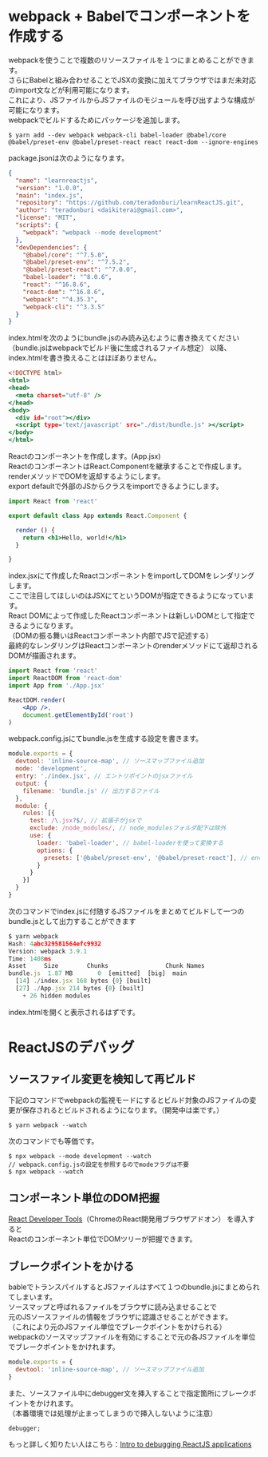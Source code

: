 # webpack + Babelでコンポーネントを作成する

webpackを使うことで複数のリソースファイルを１つにまとめることができます。  
さらにBabelと組み合わせることでJSXの変換に加えてブラウザではまだ未対応のimport文などが利用可能になります。  
これにより、JSファイルからJSファイルのモジュールを呼び出すような構成が可能になります。  
webpackでビルドするためにパッケージを追加します。  

```
$ yarn add --dev webpack webpack-cli babel-loader @babel/core @babel/preset-env @babel/preset-react react react-dom --ignore-engines
```

package.jsonは次のようになります。

```package.json
{
  "name": "learnreactjs",
  "version": "1.0.0",
  "main": "index.js",
  "repository": "https://github.com/teradonburi/learnReactJS.git",
  "author": "teradonburi <daikiterai@gmail.com>",
  "license": "MIT",
  "scripts": {
    "webpack": "webpack --mode development"
  },
  "devDependencies": {
    "@babel/core": "^7.5.0",
    "@babel/preset-env": "^7.5.2",
    "@babel/preset-react": "^7.0.0",
    "babel-loader": "^8.0.6",
    "react": "^16.8.6",
    "react-dom": "^16.8.6",
    "webpack": "^4.35.3",
    "webpack-cli": "^3.3.5"
  }
}
```

index.htmlを次のようにbundle.jsのみ読み込むように書き換えてください
（bundle.jsはwebpackでビルド後に生成されるファイル想定）
以降、index.htmlを書き換えることはほぼありません。

```index.html
<!DOCTYPE html>
<html>
<head>
  <meta charset="utf-8" />
</head>
<body>
  <div id="root"></div>
  <script type='text/javascript' src="./dist/bundle.js" ></script>
</body>
</html>
```

Reactのコンポーネントを作成します。(App.jsx)  
ReactのコンポーネントはReact.Componentを継承することで作成します。  
renderメソッドでDOMを返却するようにします。  
export defaultで外部のJSからクラスをimportできるようにします。  

```App.jsx
import React from 'react'

export default class App extends React.Component {

  render () {
    return <h1>Hello, world!</h1>
  }

}
```

index.jsxにて作成したReactコンポーネントをimportしてDOMをレンダリングします。  
ここで注目してほしいのはJSXにて<App />というDOMが指定できるようになっています。  
React DOMによって作成したReactコンポーネントは新しいDOMとして指定できるようになります。  
（DOMの振る舞いはReactコンポーネント内部でJSで記述する）  
最終的なレンダリングはReactコンポーネントのrenderメソッドにて返却されるDOMが描画されます。  

```index.jsx
import React from 'react'
import ReactDOM from 'react-dom'
import App from './App.jsx'

ReactDOM.render(
    <App />,
    document.getElementById('root')
)
```

webpack.config.jsにてbundle.jsを生成する設定を書きます。

```webpack.config.js
module.exports = {
  devtool: 'inline-source-map', // ソースマップファイル追加 
  mode: 'development',
  entry: './index.jsx', // エントリポイントのjsxファイル
  output: {
    filename: 'bundle.js' // 出力するファイル
  },
  module: {
    rules: [{
      test: /\.jsx?$/, // 拡張子がjsxで
      exclude: /node_modules/, // node_modulesフォルダ配下は除外
      use: {
        loader: 'babel-loader', // babel-loaderを使って変換する
        options: {
          presets: ['@babel/preset-env', '@babel/preset-react'], // env presetでES2015向けに変換、react presetでReactのJSX文法を変換
        }
      }
    }]
  }
}
```

次のコマンドでindex.jsに付随するJSファイルをまとめてビルドして一つのbundle.jsとして出力することができます

```webpack.config.js
$ yarn webpack
Hash: 4abc329581564efc9932
Version: webpack 3.9.1
Time: 1408ms
Asset     Size        Chunks                Chunk Names
bundle.js  1.87 MB       0  [emitted]  [big]  main
  [14] ./index.jsx 168 bytes {0} [built]
  [27] ./App.jsx 214 bytes {0} [built]
    + 26 hidden modules
```

index.htmlを開くと表示されるはずです。

# ReactJSのデバッグ

## ソースファイル変更を検知して再ビルド

下記のコマンドでwebpackの監視モードにするとビルド対象のJSファイルの変更が保存されるとビルドされるようになります。（開発中は楽です。）

```
$ yarn webpack --watch
```

次のコマンドでも等価です。  

```
$ npx webpack --mode development --watch
// webpack.config.jsの設定を参照するのでmodeフラグは不要
$ npx webpack --watch
```


## コンポーネント単位のDOM把握

[React Developer Tools](https://chrome.google.com/webstore/detail/react-developer-tools/fmkadmapgofadopljbjfkapdkoienihi?hl=ja)（ChromeのReact開発用ブラウザアドオン）
を導入すると  
Reactのコンポーネント単位でDOMツリーが把握できます。  

## ブレークポイントをかける
  
bableでトランスパイルするとJSファイルはすべて１つのbundle.jsにまとめられてしまいます。  
ソースマップと呼ばれるファイルをブラウザに読み込ませることで  
元のJSソースファイルの情報をブラウザに認識させることができます。  
（これにより元のJSファイル単位でブレークポイントをかけられる）  
webpackのソースマップファイルを有効にすることで元の各JSファイルを単位でブレークポイントをかけれます。

```webpack.config.js
module.exports = {
  devtool: 'inline-source-map', // ソースマップファイル追加 
}
```

また、ソースファイル中にdebugger文を挿入することで指定箇所にブレークポイントをかけれます。  
（本番環境では処理が止まってしまうので挿入しないように注意）  

```
debugger;
```


もっと詳しく知りたい人はこちら：[Intro to debugging ReactJS applications](https://medium.com/@baphemot/intro-to-debugging-reactjs-applications-67cf7a50b3dd)